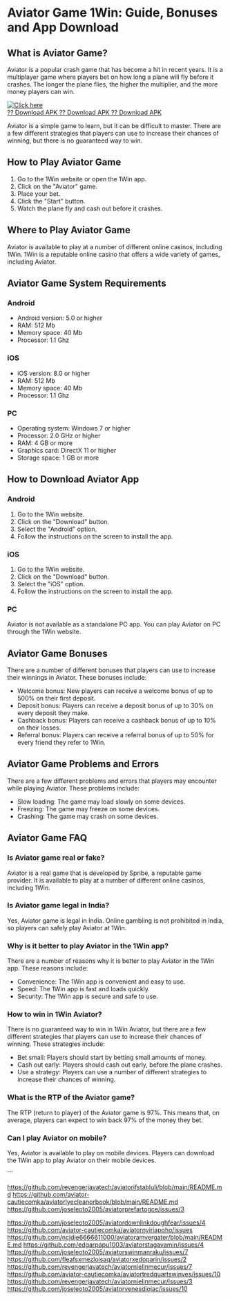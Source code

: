 # Aviator Game 1Win: Guide, Bonuses and App Download

## What is Aviator Game?

Aviator is a popular crash game that has become a hit in recent years.
It is a multiplayer game where players bet on how long a plane will fly
before it crashes. The longer the plane flies, the higher the
multiplier, and the more money players can win.

[![Click
here](https://readscoops.com/wp-content/uploads/2023/03/Readscoop-aviator-1-1.jpg)](https://traff.sbs/deff)\
[?? Download APK ?? Download APK ?? Download
APK](https://traff.sbs/deff)

Aviator is a simple game to learn, but it can be difficult to master.
There are a few different strategies that players can use to increase
their chances of winning, but there is no guaranteed way to win.

## How to Play Aviator Game

1.  Go to the 1Win website or open the 1Win app.
2.  Click on the "Aviator" game.
3.  Place your bet.
4.  Click the "Start" button.
5.  Watch the plane fly and cash out before it crashes.

## Where to Play Aviator Game

Aviator is available to play at a number of different online casinos,
including 1Win. 1Win is a reputable online casino that offers a wide
variety of games, including Aviator.

## Aviator Game System Requirements

### Android

-   Android version: 5.0 or higher
-   RAM: 512 Mb
-   Memory space: 40 Mb
-   Processor: 1.1 Ghz

### iOS

-   iOS version: 8.0 or higher
-   RAM: 512 Mb
-   Memory space: 40 Mb
-   Processor: 1.1 Ghz

### PC

-   Operating system: Windows 7 or higher
-   Processor: 2.0 GHz or higher
-   RAM: 4 GB or more
-   Graphics card: DirectX 11 or higher
-   Storage space: 1 GB or more

## How to Download Aviator App

### Android

1.  Go to the 1Win website.
2.  Click on the "Download" button.
3.  Select the "Android" option.
4.  Follow the instructions on the screen to install the app.

### iOS

1.  Go to the 1Win website.
2.  Click on the "Download" button.
3.  Select the "iOS" option.
4.  Follow the instructions on the screen to install the app.

### PC

Aviator is not available as a standalone PC app. You can play Aviator on
PC through the 1Win website.

## Aviator Game Bonuses

There are a number of different bonuses that players can use to increase
their winnings in Aviator. These bonuses include:

-   Welcome bonus: New players can receive a welcome bonus of up to 500%
    on their first deposit.
-   Deposit bonus: Players can receive a deposit bonus of up to 30% on
    every deposit they make.
-   Cashback bonus: Players can receive a cashback bonus of up to 10% on
    their losses.
-   Referral bonus: Players can receive a referral bonus of up to 50%
    for every friend they refer to 1Win.

## Aviator Game Problems and Errors

There are a few different problems and errors that players may encounter
while playing Aviator. These problems include:

-   Slow loading: The game may load slowly on some devices.
-   Freezing: The game may freeze on some devices.
-   Crashing: The game may crash on some devices.

## Aviator Game FAQ

### Is Aviator game real or fake?

Aviator is a real game that is developed by Spribe, a reputable game
provider. It is available to play at a number of different online
casinos, including 1Win.

### Is Aviator game legal in India?

Yes, Aviator game is legal in India. Online gambling is not prohibited
in India, so players can safely play Aviator at 1Win.

### Why is it better to play Aviator in the 1Win app?

There are a number of reasons why it is better to play Aviator in the
1Win app. These reasons include:

-   Convenience: The 1Win app is convenient and easy to use.
-   Speed: The 1Win app is fast and loads quickly.
-   Security: The 1Win app is secure and safe to use.

### How to win in 1Win Aviator?

There is no guaranteed way to win in 1Win Aviator, but there are a few
different strategies that players can use to increase their chances of
winning. These strategies include:

-   Bet small: Players should start by betting small amounts of money.
-   Cash out early: Players should cash out early, before the plane
    crashes.
-   Use a strategy: Players can use a number of different strategies to
    increase their chances of winning.

### What is the RTP of the Aviator game?

The RTP (return to player) of the Aviator game is 97%. This means that,
on average, players can expect to win back 97% of the money they bet.

### Can I play Aviator on mobile?

Yes, Aviator is available to play on mobile devices. Players can
download the 1Win app to play Aviator on their mobile devices.

\`\`\`


https://github.com/revengerjavatech/aviatorifstabluli/blob/main/README.md
https://github.com/aviator-cautiecomka/aviatorlyecleanorbook/blob/main/README.md
https://github.com/joseleoto2005/aviatorprefartogce/issues/3

https://github.com/joseleoto2005/aviatordownlinkdoughfear/issues/4
https://github.com/aviator-cautiecomka/aviatornyiriapoho/issues
https://github.com/ncjdje6666611000/aviatoramvergater/blob/main/README.md
https://github.com/edgarpapu1003/aviatorstagavamin/issues/4
https://github.com/joseleoto2005/aviatorswinmanraku/issues/7
https://github.com/fleafsxmezloisaq/aviatorxedoparin/issues/2
https://github.com/revengerjavatech/aviatornielinmecur/issues/7
https://github.com/aviator-cautiecomka/aviatortredquartswinves/issues/10
https://github.com/revengerjavatech/aviatornielinmecur/issues/3
https://github.com/joseleoto2005/aviatorvenesdiojac/issues/10
